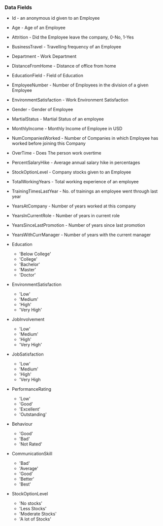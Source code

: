 ### Data Fields
- Id - an anonymous id given to an Employee

- Age - Age of an Employee

- Attrition - Did the Employee leave the company, 0-No, 1-Yes

- BusinessTravel - Travelling frequency of an Employee

- Department - Work Department

- DistanceFromHome - Distance of office from home

- EducationField - Field of Education

- EmployeeNumber - Number of Employees in the division of a given Employee

- EnvironmentSatisfaction - Work Environment Satisfaction

- Gender - Gender of Employee

- MartialStatus - Martial Status of an employee

- MonthlyIncome - Monthly Income of Employee in USD

- NumCompaniesWorked - Number of Companies in which Employee has worked before joining this Company

- OverTime - Does The person work overtime

- PercentSalaryHike - Average annual salary hike in percentages

- StockOptionLevel - Company stocks given to an Employee

- TotalWorkingYears - Total working experience of an employee

- TrainingTimesLastYear - No. of trainings an employee went through last year

- YearsAtCompany - Number of years worked at this company

- YearsInCurrentRole - Number of years in current role

- YearsSinceLastPromotion - Number of years since last promotion

- YearsWithCurrManager - Number of years with the current manager

- Education
  - 'Below College'
  - 'College'
  - 'Bachelor'
  - 'Master'
  - 'Doctor'

- EnvironmentSatisfaction

  - 'Low'
  - 'Medium'
  - 'High'
  - 'Very High'

- JobInvolvement

  - 'Low'
  - 'Medium'
  - 'High'
  - 'Very High'

- JobSatisfaction

  - 'Low'
  - 'Medium'
  - 'High'
  - 'Very High

- PerformanceRating

  - 'Low'
  - 'Good'
  - 'Excellent'
  - 'Outstanding'

- Behaviour

  - 'Good'
  - 'Bad'
  - 'Not Rated'

- CommunicationSkill

  - 'Bad'
  - 'Average'
  - 'Good'
  - 'Better'
  - 'Best'

- StockOptionLevel

  - 'No stocks'
  - 'Less Stocks'
  - 'Moderate Stocks'
  - 'A lot of Stocks'
